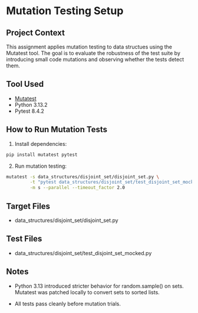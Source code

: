 # Mutation Testing Setup

## Project Context
This assignment applies mutation testing to data structues using the Mutatest tool. The goal is to evaluate the robustness of the test suite by introducing small code mutations and observing whether the tests detect them.

## Tool Used
- [Mutatest](https://pypi.org/project/mutatest/)
- Python 3.13.2
- Pytest 8.4.2

## How to Run Mutation Tests

1. Install dependencies:
```bash
pip install mutatest pytest
```

2. Run mutation testing:
```bash
mutatest -s data_structures/disjoint_set/disjoint_set.py \
         -t "pytest data_structures/disjoint_set/test_disjoint_set_mocked.py" \
         -m s --parallel --timeout_factor 2.0
```

## Target Files

- data_structures/disjoint_set/disjoint_set.py

## Test Files

- data_structures/disjoint_set/test_disjoint_set_mocked.py

## Notes

- Python 3.13 introduced stricter behavior for random.sample() on sets. Mutatest was patched locally to convert sets to sorted lists.

- All tests pass cleanly before mutation trials.
